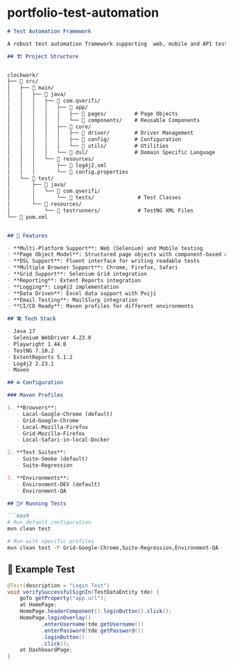 # portfolio-test-automation

```markdown
# Test Automation Framework

A robust test automation framework supporting  web, mobile and API testing, built with Selenium WebDriver, Appium, RestAssured and Playwright.

## 🏗️ Project Structure


clockwork/
├── 📂 src/
│   ├── 📂 main/
│   │   ├── 📂 java/
│   │   │   ├── 📂 com.qverifi/
│   │   │   │   ├── 📂 app/
│   │   │   │   │   ├── 📂 pages/         # Page Objects
│   │   │   │   │   └── 📂 components/    # Reusable Components
│   │   │   │   ├── 📂 core/
│   │   │   │   │   ├── 📂 driver/        # Driver Management
│   │   │   │   │   ├── 📂 config/        # Configuration
│   │   │   │   │   └── 📂 utils/         # Utilities
│   │   │   │   └── 📂 dsl/               # Domain Specific Language
│   │   │   └── 📂 resources/
│   │   │       ├── 📄 log4j2.xml
│   │   │       └── 📄 config.properties
│   └── 📂 test/
│       ├── 📂 java/
│       │   └── 📂 com.qverifi/
│       │       └── 📂 tests/              # Test Classes
│       └── 📂 resources/
│           └── 📂 testrunners/            # TestNG XML Files
└── 📄 pom.xml


## 🚀 Features

- **Multi-Platform Support**: Web (Selenium) and Mobile testing
- **Page Object Model**: Structured page objects with component-based architecture
- **DSL Support**: Fluent interface for writing readable tests
- **Multiple Browser Support**: Chrome, Firefox, Safari
- **Grid Support**: Selenium Grid integration
- **Reporting**: Extent Reports integration
- **Logging**: Log4j2 implementation
- **Data Driven**: Excel data support with Poiji
- **Email Testing**: MailSlurp integration
- **CI/CD Ready**: Maven profiles for different environments

## 🛠️ Tech Stack

- Java 17
- Selenium WebDriver 4.23.0
- Playwright 1.44.0
- TestNG 7.10.2
- ExtentReports 5.1.2
- Log4j2 2.23.1
- Maven

## ⚙️ Configuration

### Maven Profiles

1. **Browsers**:
   - Local-Google-Chrome (default)
   - Grid-Google-Chrome
   - Local-Mozilla-Firefox
   - Grid-Mozilla-Firefox
   - Local-Safari-in-local-Docker

2. **Test Suites**:
   - Suite-Smoke (default)
   - Suite-Regression

3. **Environments**:
   - Environment-DEV (default)
   - Environment-QA

## 🏃‍♂️ Running Tests

```bash
# Run default configuration
mvn clean test

# Run with specific profiles
mvn clean test -P Grid-Google-Chrome,Suite-Regression,Environment-QA
```

## 📝 Example Test

```java
@Test(description = "Login Test")
void verifySuccessfulSignIn(TestDataEntity tde) {
    goTo getProperty("app.url");
    at HomePage;
    HomePage.headerComponent().loginButton().click();
    HomePage.loginOverlay()
           .enterUsername(tde.getUsername())
           .enterPassword(tde.getPassword())
           .loginButton()
           .click();
    at DashboardPage;
}
```
```
